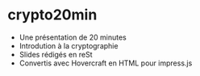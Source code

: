 crypto20min
===========

* Une présentation de 20 minutes
* Introdution à la cryptographie
* Slides rédigés en reSt
* Convertis avec Hovercraft en HTML pour impress.js

